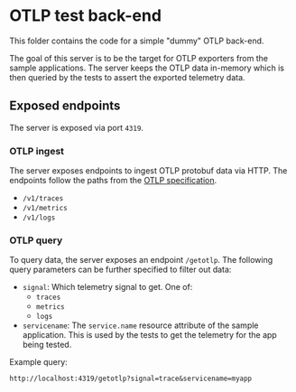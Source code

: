 # OTLP test back-end

This folder contains the code for a simple "dummy" OTLP back-end.

The goal of this server is to be the target for OTLP exporters from the
sample applications. The server keeps the OTLP data in-memory which is then queried by the
tests to assert the exported telemetry data.

## Exposed endpoints

The server is exposed via port `4319`.

### OTLP ingest

The server exposes endpoints to ingest OTLP protobuf data via HTTP. The endpoints
follow the paths from the [OTLP specification](https://opentelemetry.io/docs/specs/otlp/).

- `/v1/traces`
- `/v1/metrics`
- `/v1/logs`

### OTLP query

To query data, the server exposes an endpoint `/getotlp`. The following query parameters
can be further specified to filter out data:

- `signal`: Which telemetry signal to get. One of:
  - `traces`
  - `metrics`
  - `logs`
- `servicename`: The `service.name` resource attribute of the sample application. This is
  used by the tests to get the telemetry for the app being tested.

Example query:

```shell
http://localhost:4319/getotlp?signal=trace&servicename=myapp
```
